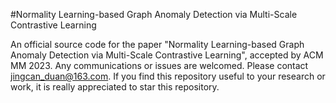 #Normality Learning-based Graph Anomaly Detection via Multi-Scale Contrastive Learning

An official source code for the paper "Normality Learning-based Graph Anomaly Detection via Multi-Scale Contrastive Learning", accepted by ACM MM 2023. Any communications or issues are welcomed. Please contact jingcan_duan@163.com. If you find this repository useful to your research or work, it is really appreciated to star this repository.
